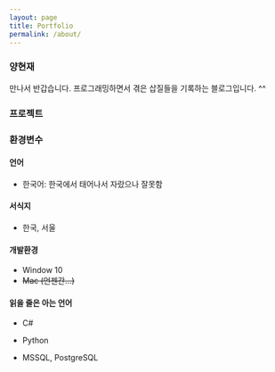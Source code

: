 ```yaml
---
layout: page
title: Portfolio
permalink: /about/
---
```


### 양현재

만나서 반갑습니다. 프로그래밍하면서 겪은 삽질들을 기록하는 블로그입니다. ^^

### 프로젝트

### 환경변수

#### 언어

* 한국어: 한국에서 태어나서 자랐으나 잘못함

#### 서식지

* 한국, 서울

#### 개발환경

* Window 10
* ~~Mac (언젠간...)~~

#### 읽을 줄은 아는 언어

* C#
* Python

* MSSQL, PostgreSQL
